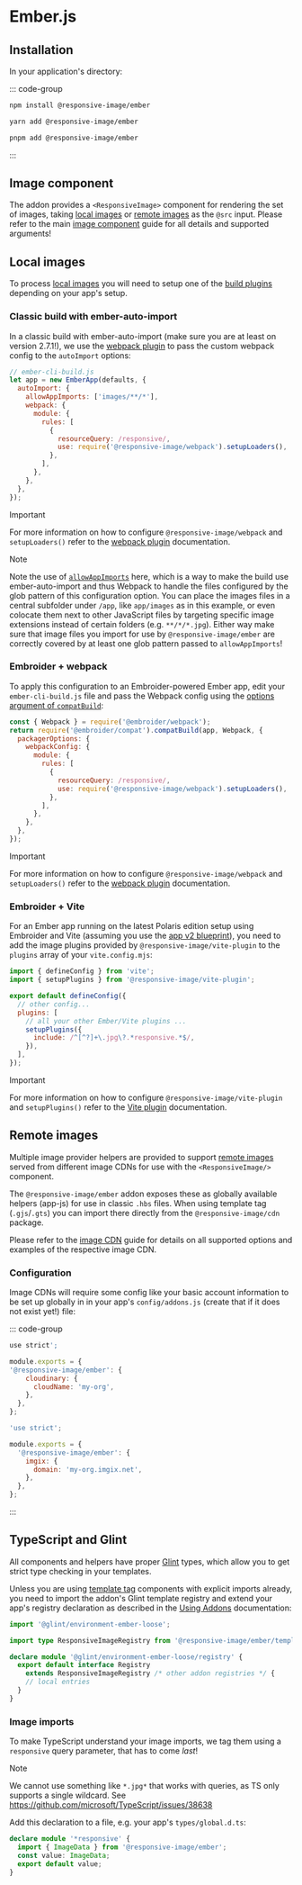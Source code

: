 # Ember.js

## Installation

In your application's directory:

::: code-group

```bash [npm]
npm install @responsive-image/ember
```

```bash [yarn]
yarn add @responsive-image/ember
```

```bash [pnpm]
pnpm add @responsive-image/ember
```

:::

## Image component

The addon provides a `<ResponsiveImage>` component for rendering the set of images, taking [local images](#local-images) or [remote images](#remote-images) as the `@src` input. Please refer to the main [image component](../usage/component.md) guide for all details and supported arguments!

## Local images

To process [local images](../usage/local-images.md) you will need to setup one of the [build plugins](../build/index.md) depending on your app's setup.

### Classic build with ember-auto-import

In a classic build with ember-auto-import (make sure you are at least on version 2.7.1!), we use the [webpack plugin](../build/webpack.md) to pass the custom webpack config to the `autoImport` options:

```js
// ember-cli-build.js
let app = new EmberApp(defaults, {
  autoImport: {
    allowAppImports: ['images/**/*'],
    webpack: {
      module: {
        rules: [
          {
            resourceQuery: /responsive/,
            use: require('@responsive-image/webpack').setupLoaders(),
          },
        ],
      },
    },
  },
});
```

> [!IMPORTANT]
> For more information on how to configure `@responsive-image/webpack` and `setupLoaders()` refer to the [webpack plugin](../build/webpack.md) documentation.

> [!Note]
> Note the use of [`allowAppImports`](https://github.com/embroider-build/ember-auto-import#app-imports) here, which is a way to make the build use ember-auto-import and thus Webpack to handle the files configured by the glob pattern of this configuration option. You can place the images files in a central subfolder under `/app`, like `app/images` as in this example, or even colocate them next to other JavaScript files by targeting specific image extensions instead of certain folders (e.g. `**/*/*.jpg`). Either way make sure that image files you import for use by `@responsive-image/ember` are correctly covered by at least one glob pattern passed to `allowAppImports`!

### Embroider + webpack

To apply this configuration to an Embroider-powered Ember app, edit your `ember-cli-build.js` file and pass the Webpack config using the [options argument of `compatBuild`](https://github.com/embroider-build/embroider?tab=readme-ov-file#options):

```js
const { Webpack } = require('@embroider/webpack');
return require('@embroider/compat').compatBuild(app, Webpack, {
  packagerOptions: {
    webpackConfig: {
      module: {
        rules: [
          {
            resourceQuery: /responsive/,
            use: require('@responsive-image/webpack').setupLoaders(),
          },
        ],
      },
    },
  },
});
```

> [!IMPORTANT]
> For more information on how to configure `@responsive-image/webpack` and `setupLoaders()` refer to the [webpack plugin](../build/webpack.md) documentation.

### Embroider + Vite

For an Ember app running on the latest Polaris edition setup using Embroider and Vite (assuming you use the [app v2 blueprint](https://github.com/embroider-build/app-blueprint)), you need to add the image plugins provided by `@responsive-image/vite-plugin` to the `plugins` array of your `vite.config.mjs`:

```js
import { defineConfig } from 'vite';
import { setupPlugins } from '@responsive-image/vite-plugin';

export default defineConfig({
  // other config...
  plugins: [
    // all your other Ember/Vite plugins ...
    setupPlugins({
      include: /^[^?]+\.jpg\?.*responsive.*$/,
    }),
  ],
});
```

> [!IMPORTANT]
> For more information on how to configure `@responsive-image/vite-plugin` and `setupPlugins()` refer to the [Vite plugin](../build/vite.md) documentation.

## Remote images

Multiple image provider helpers are provided to support [remote images](../usage/remote-images.md) served from different image CDNs for use with the `<ResponsiveImage/>` component.

The `@responsive-image/ember` addon exposes these as globally available helpers (app-js) for use in classic `.hbs` files. When using template tag (`.gjs`/`.gts`) you can import there directly from the `@responsive-image/cdn` package.

Please refer to the [image CDN](../cdn/index.md) guide for details on all supported options and examples of the respective image CDN.

### Configuration

Image CDNs will require some config like your basic account information to be set up globally in in your app's `config/addons.js` (create that if it does not exist yet!) file:

::: code-group

```js [Cloudinary]
use strict';

module.exports = {
'@responsive-image/ember': {
    cloudinary: {
      cloudName: 'my-org',
    },
  },
};
```

```js [Imgix]
'use strict';

module.exports = {
  '@responsive-image/ember': {
    imgix: {
      domain: 'my-org.imgix.net',
    },
  },
};
```

:::

## TypeScript and Glint

All components and helpers have proper [Glint](https://github.com/typed-ember/glint) types, which allow you to get strict type checking in your templates.

Unless you are using [template tag](https://guides.emberjs.com/release/components/template-tag-format/) components with explicit imports already,
you need to import the addon's Glint template registry and extend your app's registry declaration as described in the [Using Addons](https://typed-ember.gitbook.io/glint/using-glint/ember/using-addons#using-glint-enabled-addons) documentation:

```ts
import '@glint/environment-ember-loose';

import type ResponsiveImageRegistry from '@responsive-image/ember/template-registry';

declare module '@glint/environment-ember-loose/registry' {
  export default interface Registry
    extends ResponsiveImageRegistry /* other addon registries */ {
    // local entries
  }
}
```

### Image imports

To make TypeScript understand your image imports, we tag them using a `responsive` query parameter, that has to come _last_!

> [!NOTE]
> We cannot use something like `*.jpg*` that works with queries, as TS only supports a single wildcard.
> See https://github.com/microsoft/TypeScript/issues/38638

Add this declaration to a file, e.g. your app's `types/global.d.ts`:

```ts
declare module '*responsive' {
  import { ImageData } from '@responsive-image/ember';
  const value: ImageData;
  export default value;
}
```
